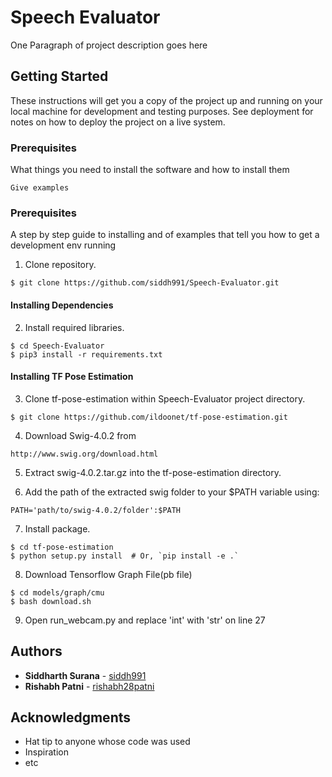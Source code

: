 # Speech Evaluator

One Paragraph of project description goes here

## Getting Started

These instructions will get you a copy of the project up and running on your local machine for development and testing purposes. See deployment for notes on how to deploy the project on a live system.

### Prerequisites

What things you need to install the software and how to install them

```
Give examples
```

### Prerequisites
A step by step guide to installing and  of examples that tell you how to get a development env running

1. Clone repository.
```
$ git clone https://github.com/siddh991/Speech-Evaluator.git
```

#### Installing Dependencies
2. Install required libraries.
```
$ cd Speech-Evaluator
$ pip3 install -r requirements.txt
```

#### Installing TF Pose Estimation

3. Clone tf-pose-estimation within Speech-Evaluator project directory.
```
$ git clone https://github.com/ildoonet/tf-pose-estimation.git
```

4. Download Swig-4.0.2 from
```
http://www.swig.org/download.html
```

5. Extract swig-4.0.2.tar.gz into the tf-pose-estimation directory.

6. Add the path of the extracted swig folder to your $PATH variable using:
```
PATH='path/to/swig-4.0.2/folder':$PATH
```

7. Install package.
```
$ cd tf-pose-estimation
$ python setup.py install  # Or, `pip install -e .`
```

8. Download Tensorflow Graph File(pb file)
```
$ cd models/graph/cmu
$ bash download.sh
```

9. Open run_webcam.py and replace 'int' with 'str' on line 27

## Authors

* **Siddharth Surana** - [siddh991](https://github.com/siddh991)
* **Rishabh Patni** - [rishabh28patni](https://github.com/rishabh28patni)

## Acknowledgments

* Hat tip to anyone whose code was used
* Inspiration
* etc
